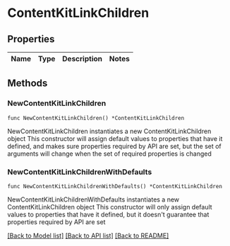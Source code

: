 # ContentKitLinkChildren

## Properties

Name | Type | Description | Notes
------------ | ------------- | ------------- | -------------

## Methods

### NewContentKitLinkChildren

`func NewContentKitLinkChildren() *ContentKitLinkChildren`

NewContentKitLinkChildren instantiates a new ContentKitLinkChildren object
This constructor will assign default values to properties that have it defined,
and makes sure properties required by API are set, but the set of arguments
will change when the set of required properties is changed

### NewContentKitLinkChildrenWithDefaults

`func NewContentKitLinkChildrenWithDefaults() *ContentKitLinkChildren`

NewContentKitLinkChildrenWithDefaults instantiates a new ContentKitLinkChildren object
This constructor will only assign default values to properties that have it defined,
but it doesn't guarantee that properties required by API are set


[[Back to Model list]](../README.md#documentation-for-models) [[Back to API list]](../README.md#documentation-for-api-endpoints) [[Back to README]](../README.md)


